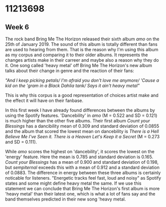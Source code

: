 # 11213698

## Week 6

The rock band Bring Me The Horizon released their sixth album *amo* on the 25th of January 2019. The sound of this album is totally different than fans are used to hearing from them. That is the reason why I'm using this album as my corpus and comparing it to their older albums. It represents the changes artists make in their carreer and maybe also a reason why they do it. One song called 'heavy metal' off Bring Me The Horizon's new album talks about their change in genre and the reaction of their fans:

*"And I keep picking petals/
I'm afraid you don't love me anymore/
'Cause a kid on the 'gram in a Black Dahlia tank/
Says it ain't heavy metal"*

This is why this corpus is a good representation of choices artist make and the effect it will have on their fanbase. 

In this first week I have already found differences between the albums by using the Spotify features. 'Dancebility' in *amo* (M = 0.522 and SD = 0.121) is much higher than the other five albums. Their first album *Count your Blessings* has a dancibility mean of 0.309 and standard deviation of 0.0855 and the album that scored the lowest mean on dancebility is *There is a Hell Believe Me I've Seen it. There is a Heaven Let's Keep it a Secret* (M = 0.273 and SD = 0.111). 

While *amo* scores the highest on 'dancebility', it scores the lowest on the 'energy' feature. Here the mean is 0.785 and standard deviation is 0.165. *Count your Blessings* has a mean of 0.900 and standard deviation of 0.198, but *sempiternal* exceeds this with a mean of 0.912 and a standard deviation of 0.0883. The difference in energy between these three albums is certainly noticable for listeners. "Energetic tracks feel fast, loud and noisy" as Spotify states and some might define heavy metal the same. If we use this statement we can conclude that Bring Me The Horizon's first album is more 'heavy metal' than their latest one, which is what a lot of fans say and the band themselves predicted in their new song 'heavy metal. 

